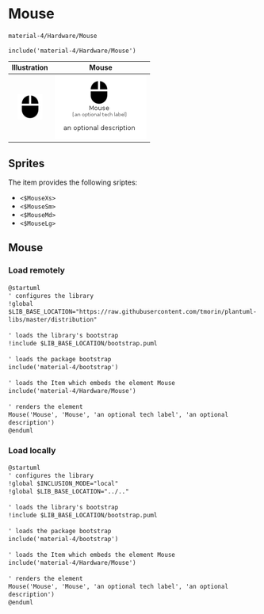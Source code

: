 # Mouse


```text
material-4/Hardware/Mouse
```

```text
include('material-4/Hardware/Mouse')
```



| Illustration | Mouse |
| :---: | :---: |
| ![illustration for Illustration](../../material-4/Hardware/Mouse.png) | ![illustration for Mouse](../../material-4/Hardware/Mouse.Local.png) |



## Sprites
The item provides the following sriptes:

- `<$MouseXs>`
- `<$MouseSm>`
- `<$MouseMd>`
- `<$MouseLg>`





## Mouse

### Load remotely
```plantuml
@startuml
' configures the library
!global $LIB_BASE_LOCATION="https://raw.githubusercontent.com/tmorin/plantuml-libs/master/distribution"

' loads the library's bootstrap
!include $LIB_BASE_LOCATION/bootstrap.puml

' loads the package bootstrap
include('material-4/bootstrap')

' loads the Item which embeds the element Mouse
include('material-4/Hardware/Mouse')

' renders the element
Mouse('Mouse', 'Mouse', 'an optional tech label', 'an optional description')
@enduml
```

### Load locally
```plantuml
@startuml
' configures the library
!global $INCLUSION_MODE="local"
!global $LIB_BASE_LOCATION="../.."

' loads the library's bootstrap
!include $LIB_BASE_LOCATION/bootstrap.puml

' loads the package bootstrap
include('material-4/bootstrap')

' loads the Item which embeds the element Mouse
include('material-4/Hardware/Mouse')

' renders the element
Mouse('Mouse', 'Mouse', 'an optional tech label', 'an optional description')
@enduml
```

